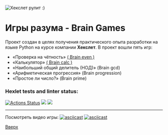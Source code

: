 <a id = "anchor"></a>
![Хекслет рулит :)](decor/Hexlet.png)
# Игры разума - Brain Games
Проект создан в целях получения практического опыта разработки на языке Python на курсе компании __Хекслет__.
В проект вошли пять игр:
* «Проверка на чётность» [( Brain even )](#br_even)
* «Калькулятор» [( Brain calc )](#br_calc)
* «Наибольший общий делитель (НОД)» (Brain gcd)
* «Арифметическая прогрессия» (Brain progression)
* «Простое ли число?» (Brain prime)

### Hexlet tests and linter status:
[![Actions Status](https://github.com/akasmall/python-project-49/workflows/hexlet-check/badge.svg)](https://github.com/akasmall/python-project-49/actions) <a href="https://codeclimate.com/github/akasmall/python-project-49/maintainability"><img src="https://api.codeclimate.com/v1/badges/a83c753bdcdabd8080cb/maintainability" /></a> <a href="https://codeclimate.com/github/akasmall/python-project-49/test_coverage"><img src="https://api.codeclimate.com/v1/badges/a83c753bdcdabd8080cb/test_coverage" /></a>

---
Посмотреть видео игры:
<a id = "br_even"></a>
[![asciicast](https://asciinema.org/a/610668.svg)](https://asciinema.org/a/610668)
<a id = "br_calc"></a>
[![asciicast](https://asciinema.org/a/TRbWaCt52hMOd7ZnBnWaZGMTj.svg)](https://asciinema.org/a/TRbWaCt52hMOd7ZnBnWaZGMTj)

[Вверх](#anchor)